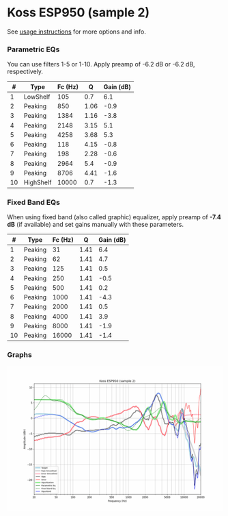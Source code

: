 # Koss ESP950 (sample 2)
See [usage instructions](https://github.com/jaakkopasanen/AutoEq#usage) for more options and info.

### Parametric EQs
You can use filters 1-5 or 1-10. Apply preamp of -6.2 dB or -6.2 dB, respectively.

|   # | Type      |   Fc (Hz) |    Q |   Gain (dB) |
|-----|-----------|-----------|------|-------------|
|   1 | LowShelf  |       105 | 0.7  |         6.1 |
|   2 | Peaking   |       850 | 1.06 |        -0.9 |
|   3 | Peaking   |      1384 | 1.16 |        -3.8 |
|   4 | Peaking   |      2148 | 3.15 |         5.1 |
|   5 | Peaking   |      4258 | 3.68 |         5.3 |
|   6 | Peaking   |       118 | 4.15 |        -0.8 |
|   7 | Peaking   |       198 | 2.28 |        -0.6 |
|   8 | Peaking   |      2964 | 5.4  |        -0.9 |
|   9 | Peaking   |      8706 | 4.41 |        -1.6 |
|  10 | HighShelf |     10000 | 0.7  |        -1.3 |

### Fixed Band EQs
When using fixed band (also called graphic) equalizer, apply preamp of **-7.4 dB** (if available) and set gains manually with these parameters.

|   # | Type    |   Fc (Hz) |    Q |   Gain (dB) |
|-----|---------|-----------|------|-------------|
|   1 | Peaking |        31 | 1.41 |         6.4 |
|   2 | Peaking |        62 | 1.41 |         4.7 |
|   3 | Peaking |       125 | 1.41 |         0.5 |
|   4 | Peaking |       250 | 1.41 |        -0.5 |
|   5 | Peaking |       500 | 1.41 |         0.2 |
|   6 | Peaking |      1000 | 1.41 |        -4.3 |
|   7 | Peaking |      2000 | 1.41 |         0.5 |
|   8 | Peaking |      4000 | 1.41 |         3.9 |
|   9 | Peaking |      8000 | 1.41 |        -1.9 |
|  10 | Peaking |     16000 | 1.41 |        -1.4 |

### Graphs
![](./Koss%20ESP950%20(sample%202).png)
